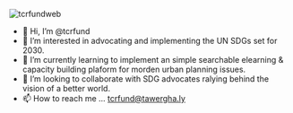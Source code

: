 ![tcrfundweb](https://user-images.githubusercontent.com/41393510/194784044-25c8cba1-0fc6-4ba8-96e0-823f5d4eb01f.jpg)

- 👋 Hi, I’m @tcrfund
- 👀 I’m interested in advocating and implementing the UN SDGs set for 2030.
- 🌱 I’m currently learning to implement an simple searchable elearning & capacity building plaform for morden urban planning issues.
- 💞️ I’m looking to collaborate with SDG advocates ralying behind the vision of a better world.
- 📫 How to reach me ... tcrfund@tawergha.ly 

<!---
tcrfund/tcrfund is a ✨ special ✨ repository because its `README.md` (this file) appears on your GitHub profile.
You can click the Preview link to take a look at your changes.
--->
